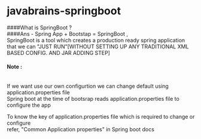 # javabrains-springboot

####What is SpringBoot ?<br />
####Ans - Spring App + Bootstap = SpringBoot , <br />
SpringBoot is a tool which creates a production ready spring application <br />
that we can "JUST RUN"[WITHOUT SETTING UP ANY TRADITIONAL XML BASED CONFIG. AND JAR ADDING STEP]



#### Note : 
<br>
If we want use our own configurtion we can change default using application.properties file
<br>
Spring boot at the time of bootsrap reads  application.properties file to configure the app

<br>

To know the key of application.properties file  which is required to change or configure
<br>
refer, "Common Application properties" in Spring boot docs
